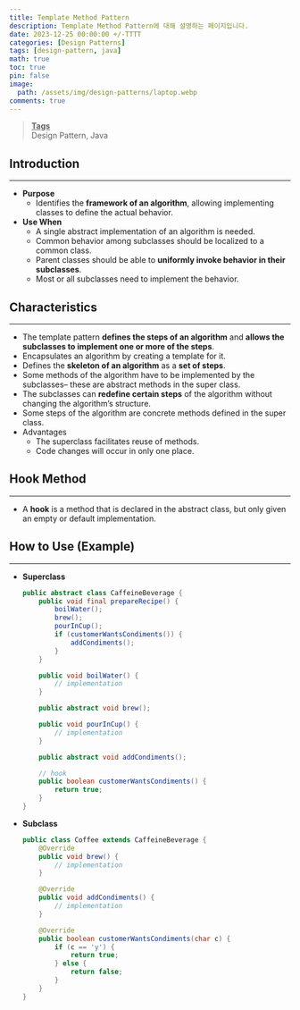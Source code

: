 ```yaml
---
title: Template Method Pattern
description: Template Method Pattern에 대해 설명하는 페이지입니다.
date: 2023-12-25 00:00:00 +/-TTTT
categories: [Design Patterns]
tags: [design-pattern, java]
math: true
toc: true
pin: false
image:
  path: /assets/img/design-patterns/laptop.webp
comments: true
---
```


<blockquote class="prompt-info"><p><strong><u>Tags</u></strong> <br />
Design Pattern, Java</p></blockquote>

## Introduction

<hr />

- **Purpose**
  - Identifies the **framework of an algorithm**, allowing implementing classes to define the actual behavior.
- **Use When**
  - A single abstract implementation of an algorithm is needed.
  - Common behavior among subclasses should be localized to a common class.
  - Parent classes should be able to **uniformly invoke behavior in their subclasses**.
  - Most or all subclasses need to implement the behavior.

## Characteristics

<hr />

- The template pattern **defines the steps of an algorithm** and **allows the subclasses to implement one or more of the steps**.
- Encapsulates an algorithm by creating a template for it.
- Defines the **skeleton of an algorithm** as a **set of steps**.
- Some methods of the algorithm have to be implemented by the subclasses– these are abstract methods in the super class.
- The subclasses can **redefine certain steps** of the algorithm without changing the algorithm’s structure.
- Some steps of the algorithm are concrete methods defined in the super class.
- Advantages
  - The superclass facilitates reuse of methods.
  - Code changes will occur in only one place.

## Hook Method

<hr />

- A **hook** is a method that is declared in the abstract class, but only given an empty or default implementation.

## How to Use (Example)

<hr />

- **Superclass**

  ```java
  public abstract class CaffeineBeverage {
      public void final prepareRecipe() {
          boilWater();
          brew();
          pourInCup();
          if (customerWantsCondiments()) {
              addCondiments();
          }
      }

      public void boilWater() {
          // implementation
      }

      public abstract void brew();

      public void pourInCup() {
          // implementation
      }

      public abstract void addCondiments();

      // hook
      public boolean customerWantsCondiments() {
          return true;
      }
  }
  ```

- **Subclass**

  ```java
  public class Coffee extends CaffeineBeverage {
      @Override
      public void brew() {
          // implementation
      }

      @Override
      public void addCondiments() {
          // implementation
      }

      @Override
      public boolean customerWantsCondiments(char c) {
          if (c == 'y') {
              return true;
          } else {
              return false;
          }
      }
  }
  ```
